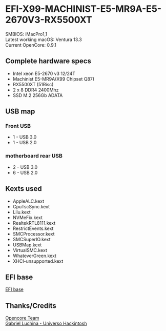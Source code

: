# EFI-X99-MACHINIST-E5-MR9A-E5-2670V3-RX5500XT

SMBIOS: iMacPro1,1\
Latest working macOS: Ventura 13.3\
Current OpenCore: 0.9.1

## Complete hardware specs
* Intel xeon E5-2670 v3 12/24T
* Machinist E5-MR9A(X99 Chipset Q87)
* RX5500XT (51Risc)
* 2 x 8 DDR4 2400Mhz
* SSD M.2 256Gb ADATA

## USB map
### Front USB
* 1 - USB 3.0
* 1 - USB 2.0
### motherboard rear USB
* 2 - USB 3.0
* 6 - USB 2.0

## Kexts used
* AppleALC.kext
* CpuTscSync.kext
* Lilu.kext
* NVMeFix.kext
* RealtekRTL8111.kext
* RestrictEvents.kext
* SMCProcessor.kext
* SMCSuperIO.kext
* USBMap.kext
* VirtualSMC.kext
* WhateverGreen.kext
* XHCI-unsupported.kext

## EFI base
[EFI base](https://github.com/luchina-gabriel/BASE-EFI-INTEL-HEDT-4THGEN-X99-HASWELL-E)

## Thanks/Credits
[Opencore Team](https://dortania.github.io/getting-started/)\
[Gabriel Luchina - Universo Hackintosh](https://github.com/luchina-gabriel)